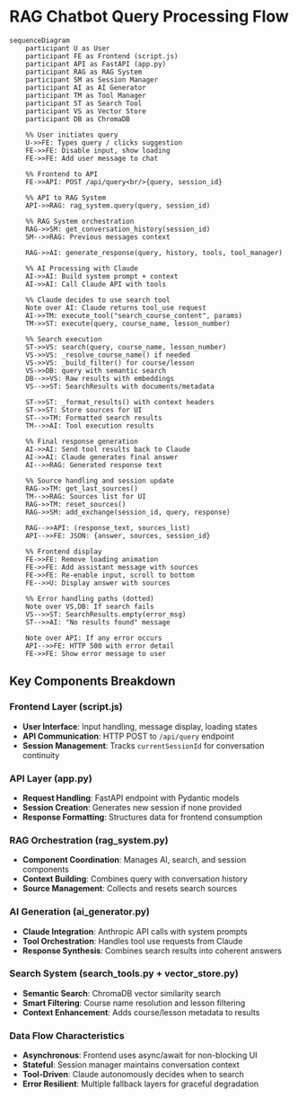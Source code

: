 # RAG Chatbot Query Processing Flow

```mermaid
sequenceDiagram
    participant U as User
    participant FE as Frontend (script.js)
    participant API as FastAPI (app.py)
    participant RAG as RAG System
    participant SM as Session Manager
    participant AI as AI Generator
    participant TM as Tool Manager
    participant ST as Search Tool
    participant VS as Vector Store
    participant DB as ChromaDB

    %% User initiates query
    U->>FE: Types query / clicks suggestion
    FE->>FE: Disable input, show loading
    FE->>FE: Add user message to chat

    %% Frontend to API
    FE->>API: POST /api/query<br/>{query, session_id}
    
    %% API to RAG System
    API->>RAG: rag_system.query(query, session_id)
    
    %% RAG System orchestration
    RAG->>SM: get_conversation_history(session_id)
    SM-->>RAG: Previous messages context
    
    RAG->>AI: generate_response(query, history, tools, tool_manager)
    
    %% AI Processing with Claude
    AI->>AI: Build system prompt + context
    AI->>AI: Call Claude API with tools
    
    %% Claude decides to use search tool
    Note over AI: Claude returns tool_use request
    AI->>TM: execute_tool("search_course_content", params)
    TM->>ST: execute(query, course_name, lesson_number)
    
    %% Search execution
    ST->>VS: search(query, course_name, lesson_number)
    VS->>VS: _resolve_course_name() if needed
    VS->>VS: _build_filter() for course/lesson
    VS->>DB: query with semantic search
    DB-->>VS: Raw results with embeddings
    VS-->>ST: SearchResults with documents/metadata
    
    ST->>ST: _format_results() with context headers
    ST->>ST: Store sources for UI
    ST-->>TM: Formatted search results
    TM-->>AI: Tool execution results
    
    %% Final response generation
    AI->>AI: Send tool results back to Claude
    AI->>AI: Claude generates final answer
    AI-->>RAG: Generated response text
    
    %% Source handling and session update
    RAG->>TM: get_last_sources()
    TM-->>RAG: Sources list for UI
    RAG->>TM: reset_sources()
    RAG->>SM: add_exchange(session_id, query, response)
    
    RAG-->>API: (response_text, sources_list)
    API-->>FE: JSON: {answer, sources, session_id}
    
    %% Frontend display
    FE->>FE: Remove loading animation
    FE->>FE: Add assistant message with sources
    FE->>FE: Re-enable input, scroll to bottom
    FE-->>U: Display answer with sources

    %% Error handling paths (dotted)
    Note over VS,DB: If search fails
    VS-->>ST: SearchResults.empty(error_msg)
    ST-->>AI: "No results found" message
    
    Note over API: If any error occurs
    API-->>FE: HTTP 500 with error detail
    FE->>FE: Show error message to user
```

## Key Components Breakdown

### Frontend Layer (script.js)
- **User Interface**: Input handling, message display, loading states
- **API Communication**: HTTP POST to `/api/query` endpoint
- **Session Management**: Tracks `currentSessionId` for conversation continuity

### API Layer (app.py) 
- **Request Handling**: FastAPI endpoint with Pydantic models
- **Session Creation**: Generates new session if none provided
- **Response Formatting**: Structures data for frontend consumption

### RAG Orchestration (rag_system.py)
- **Component Coordination**: Manages AI, search, and session components
- **Context Building**: Combines query with conversation history
- **Source Management**: Collects and resets search sources

### AI Generation (ai_generator.py)
- **Claude Integration**: Anthropic API calls with system prompts
- **Tool Orchestration**: Handles tool use requests from Claude
- **Response Synthesis**: Combines search results into coherent answers

### Search System (search_tools.py + vector_store.py)
- **Semantic Search**: ChromaDB vector similarity search
- **Smart Filtering**: Course name resolution and lesson filtering
- **Context Enhancement**: Adds course/lesson metadata to results

### Data Flow Characteristics
- **Asynchronous**: Frontend uses async/await for non-blocking UI
- **Stateful**: Session manager maintains conversation context
- **Tool-Driven**: Claude autonomously decides when to search
- **Error Resilient**: Multiple fallback layers for graceful degradation